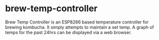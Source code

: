 # brew-temp-controller

Brew Temp Controller is an ESP8266 based temperature controller for brewing kombucha.  It simply attempts to maintain a set temp.  A graph of temps for the past 24hrs can be displayed via a web browser.
